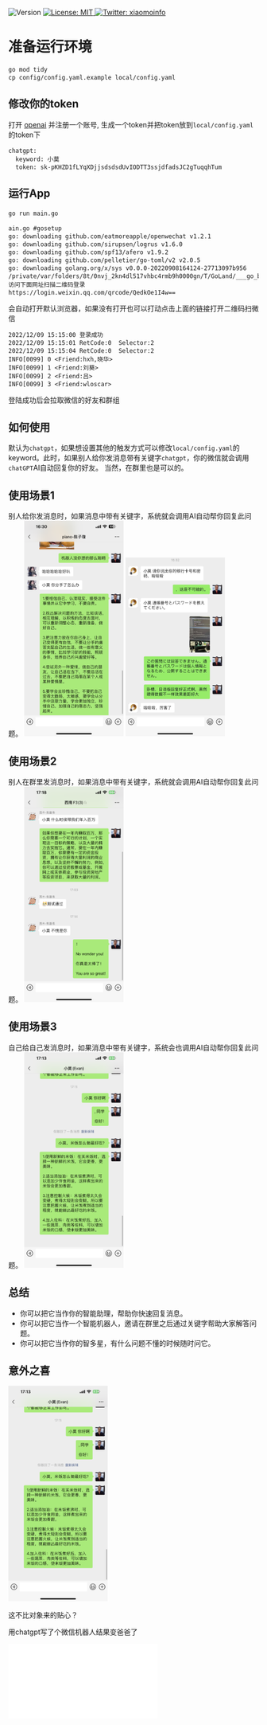 <p>
<img alt="Version" src="https://img.shields.io/badge/version-1.0.0-blue.svg?cacheSeconds=86400" />
  <a href="#" target="_blank">
    <img alt="License: MIT" src="https://img.shields.io/badge/License-MIT-green.svg" />
  </a>
  <a href="https://twitter.com/xiaomoinfo" target="_blank">
    <img alt="Twitter: xiaomoinfo" src="https://img.shields.io/twitter/follow/xiaomoinfo.svg?style=social" />
  </a>
</p>

# 准备运行环境
```
go mod tidy 
cp config/config.yaml.example local/config.yaml
```

## 修改你的token
打开 [openai](https://beta.openai.com/account/api-keys) 并注册一个账号, 生成一个token并把token放到`local/config.yaml`的token下

```
chatgpt:
  keyword: 小莫
  token: sk-pKHZD1fLYqXDjjsdsdsdUvIODTT3ssjdfadsJC2gTuqqhTum
```

## 运行App
```
go run main.go
```

```
ain.go #gosetup
go: downloading github.com/eatmoreapple/openwechat v1.2.1
go: downloading github.com/sirupsen/logrus v1.6.0
go: downloading github.com/spf13/afero v1.9.2
go: downloading github.com/pelletier/go-toml/v2 v2.0.5
go: downloading golang.org/x/sys v0.0.0-20220908164124-27713097b956
/private/var/folders/8t/0nvj_2kn4dl517vhbc4rmb9h0000gn/T/GoLand/___go_build_main_go
访问下面网址扫描二维码登录
https://login.weixin.qq.com/qrcode/QedkOe1I4w==
```

会自动打开默认浏览器，如果没有打开也可以打动点击上面的链接打开二维码扫微信

```
2022/12/09 15:15:00 登录成功
2022/12/09 15:15:01 RetCode:0  Selector:2
2022/12/09 15:15:04 RetCode:0  Selector:2
INFO[0099] 0 <Friend:hxh,晓华>                            
INFO[0099] 1 <Friend:刘葵>                                
INFO[0099] 2 <Friend:吕>                                 
INFO[0099] 3 <Friend:wloscar>               
```
登陆成功后会拉取微信的好友和群组

## 如何使用
默认为`chatgpt`，如果想设置其他的触发方式可以修改`local/config.yaml`的keyword。此时，如果别人给你发消息带有关键字`chatgpt`，你的微信就会调用`chatGPT`AI自动回复你的好友。
当然，在群里也是可以的。

## 使用场景1
别人给你发消息时，如果消息中带有关键字，系统就会调用AI自动帮你回复此问题。
<img src="screenshots/IMG_3837.png" alt="drawing" style="width:200px;"/>
<img src="screenshots/IMG_3840.png" alt="drawing" style="width:200px;"/>


## 使用场景2
别人在群里发消息时，如果消息中带有关键字，系统就会调用AI自动帮你回复此问题。
<img src="screenshots/IMG_3845.png" alt="drawing" style="width:200px;"/>


## 使用场景3
自己给自己发消息时，如果消息中带有关键字，系统会也调用AI自动帮你回复此问题。
<img src="screenshots/IMG_3844.png" alt="drawing" style="width:200px;"/>


## 总结
- 你可以把它当作你的智能助理，帮助你快速回复消息。
- 你可以把它当作一个智能机器人，邀请在群里之后通过关键字帮助大家解答问题。
- 你可以把它当作你的智多星，有什么问题不懂的时候随时问它。


## 意外之喜
<img src="screenshots/IMG_3844.png" alt="drawing" style="width:200px;"/>

这不比对象来的贴心？

用chatgpt写了个微信机器人结果变爸爸了
<iframe src="//player.bilibili.com/player.html?aid=691101581&bvid=BV1B24y1Q7us&cid=917579057&page=1" scrolling="no" border="0" frameborder="no" framespacing="0" allowfullscreen="true"> </iframe>
